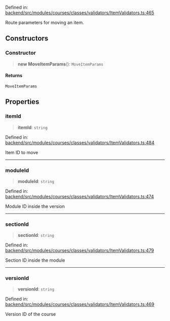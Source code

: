 Defined in: [backend/src/modules/courses/classes/validators/ItemValidators.ts:465](https://github.com/continuousactivelearning/vibe/blob/e164f8b2c6380dfb48305a4531b51d78f4a518e5/backend/src/modules/courses/classes/validators/ItemValidators.ts#L465)

Route parameters for moving an item.

## Constructors

### Constructor

> **new MoveItemParams**(): `MoveItemParams`

#### Returns

`MoveItemParams`

## Properties

### itemId

> **itemId**: `string`

Defined in: [backend/src/modules/courses/classes/validators/ItemValidators.ts:484](https://github.com/continuousactivelearning/vibe/blob/e164f8b2c6380dfb48305a4531b51d78f4a518e5/backend/src/modules/courses/classes/validators/ItemValidators.ts#L484)

Item ID to move

***

### moduleId

> **moduleId**: `string`

Defined in: [backend/src/modules/courses/classes/validators/ItemValidators.ts:474](https://github.com/continuousactivelearning/vibe/blob/e164f8b2c6380dfb48305a4531b51d78f4a518e5/backend/src/modules/courses/classes/validators/ItemValidators.ts#L474)

Module ID inside the version

***

### sectionId

> **sectionId**: `string`

Defined in: [backend/src/modules/courses/classes/validators/ItemValidators.ts:479](https://github.com/continuousactivelearning/vibe/blob/e164f8b2c6380dfb48305a4531b51d78f4a518e5/backend/src/modules/courses/classes/validators/ItemValidators.ts#L479)

Section ID inside the module

***

### versionId

> **versionId**: `string`

Defined in: [backend/src/modules/courses/classes/validators/ItemValidators.ts:469](https://github.com/continuousactivelearning/vibe/blob/e164f8b2c6380dfb48305a4531b51d78f4a518e5/backend/src/modules/courses/classes/validators/ItemValidators.ts#L469)

Version ID of the course
